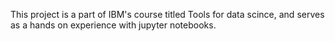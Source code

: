 This project is a part of IBM's course titled Tools for data scince, and serves as a hands on experience with jupyter notebooks.
